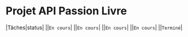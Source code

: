 # Projet API Passion Livre 
|Tâches|status|
||`En cours`|
||`En cours`|
||`En cours`|
||`En cours`|
||`Terminé`|
